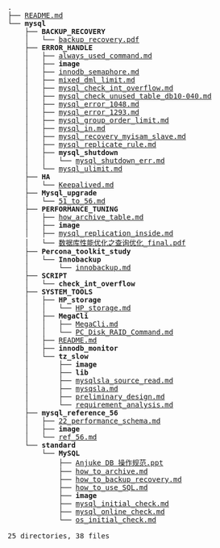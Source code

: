<pre>.
├── <a href="https://github.com/Keithlan/github_doc/blob/master/README.md" target="_self">README.md</a>
└── <strong>mysql</strong>
    ├── <strong>BACKUP_RECOVERY</strong>
    │   └── <a href="https://github.com/Keithlan/github_doc/blob/master/mysql/BACKUP_RECOVERY/backup_recovery.pdf" target="_self">backup_recovery.pdf</a>
    ├── <strong>ERROR_HANDLE</strong>
    │   ├── <a href="https://github.com/Keithlan/github_doc/blob/master/mysql/ERROR_HANDLE/always_used_command.md" target="_self">always_used_command.md</a>
    │   ├── <strong>image</strong>
    │   ├── <a href="https://github.com/Keithlan/github_doc/blob/master/mysql/ERROR_HANDLE/innodb_semaphore.md" target="_self">innodb_semaphore.md</a>
    │   ├── <a href="https://github.com/Keithlan/github_doc/blob/master/mysql/ERROR_HANDLE/mixed_dml_limit.md" target="_self">mixed_dml_limit.md</a>
    │   ├── <a href="https://github.com/Keithlan/github_doc/blob/master/mysql/ERROR_HANDLE/mysql_check_int_overflow.md" target="_self">mysql_check_int_overflow.md</a>
    │   ├── <a href="https://github.com/Keithlan/github_doc/blob/master/mysql/ERROR_HANDLE/mysql_check_unused_table_db10-040.md" target="_self">mysql_check_unused_table_db10-040.md</a>
    │   ├── <a href="https://github.com/Keithlan/github_doc/blob/master/mysql/ERROR_HANDLE/mysql_error_1048.md" target="_self">mysql_error_1048.md</a>
    │   ├── <a href="https://github.com/Keithlan/github_doc/blob/master/mysql/ERROR_HANDLE/mysql_error_1293.md" target="_self">mysql_error_1293.md</a>
    │   ├── <a href="https://github.com/Keithlan/github_doc/blob/master/mysql/ERROR_HANDLE/mysql_group_order_limit.md" target="_self">mysql_group_order_limit.md</a>
    │   ├── <a href="https://github.com/Keithlan/github_doc/blob/master/mysql/ERROR_HANDLE/mysql_in.md" target="_self">mysql_in.md</a>
    │   ├── <a href="https://github.com/Keithlan/github_doc/blob/master/mysql/ERROR_HANDLE/mysql_recovery_myisam_slave.md" target="_self">mysql_recovery_myisam_slave.md</a>
    │   ├── <a href="https://github.com/Keithlan/github_doc/blob/master/mysql/ERROR_HANDLE/mysql_replicate_rule.md" target="_self">mysql_replicate_rule.md</a>
    │   ├── <strong>mysql_shutdown</strong>
    │   │   └── <a href="https://github.com/Keithlan/github_doc/blob/master/mysql/ERROR_HANDLE/mysql_shutdown/mysql_shutdown_err.md" target="_self">mysql_shutdown_err.md</a>
    │   └── <a href="https://github.com/Keithlan/github_doc/blob/master/mysql/ERROR_HANDLE/mysql_ulimit.md" target="_self">mysql_ulimit.md</a>
    ├── <strong>HA</strong>
    │   └── <a href="https://github.com/Keithlan/github_doc/blob/master/mysql/HA/Keepalived.md" target="_self">Keepalived.md</a>
    ├── <strong>Mysql_upgrade</strong>
    │   └── <a href="https://github.com/Keithlan/github_doc/blob/master/mysql/Mysql_upgrade/51_to_56.md" target="_self">51_to_56.md</a>
    ├── <strong>PERFORMANCE_TUNING</strong>
    │   ├── <a href="https://github.com/Keithlan/github_doc/blob/master/mysql/PERFORMANCE_TUNING/how_archive_table.md" target="_self">how_archive_table.md</a>
    │   ├── <strong>image</strong>
    │   ├── <a href="https://github.com/Keithlan/github_doc/blob/master/mysql/PERFORMANCE_TUNING/mysql_replication_inside.md" target="_self">mysql_replication_inside.md</a>
    │   └── <a href="https://github.com/Keithlan/github_doc/blob/master/mysql/PERFORMANCE_TUNING/数据库性能优化之查询优化_final.pdf" target="_self">数据库性能优化之查询优化_final.pdf</a>
    ├── <strong>Percona_toolkit_study</strong>
    │   └── <strong>Innobackup</strong>
    │       └── <a href="https://github.com/Keithlan/github_doc/blob/master/mysql/Percona_toolkit_study/Innobackup/innobackup.md" target="_self">innobackup.md</a>
    ├── <strong>SCRIPT</strong>
    │   └── <strong>check_int_overflow</strong>
    ├── <strong>SYSTEM_TOOLS</strong>
    │   ├── <strong>HP_storage</strong>
    │   │   └── <a href="https://github.com/Keithlan/github_doc/blob/master/mysql/SYSTEM_TOOLS/HP_storage/HP_storage.md" target="_self">HP_storage.md</a>
    │   ├── <strong>MegaCli</strong>
    │   │   ├── <a href="https://github.com/Keithlan/github_doc/blob/master/mysql/SYSTEM_TOOLS/MegaCli/MegaCli.md" target="_self">MegaCli.md</a>
    │   │   └── <a href="https://github.com/Keithlan/github_doc/blob/master/mysql/SYSTEM_TOOLS/MegaCli/PC_Disk_RAID_Command.md" target="_self">PC_Disk_RAID_Command.md</a>
    │   ├── <a href="https://github.com/Keithlan/github_doc/blob/master/mysql/SYSTEM_TOOLS/README.md" target="_self">README.md</a>
    │   ├── <strong>innodb_monitor</strong>
    │   └── <strong>tz_slow</strong>
    │       ├── <strong>image</strong>
    │       ├── <strong>lib</strong>
    │       ├── <a href="https://github.com/Keithlan/github_doc/blob/master/mysql/SYSTEM_TOOLS/tz_slow/mysqlsla_source_read.md" target="_self">mysqlsla_source_read.md</a>
    │       ├── <a href="https://github.com/Keithlan/github_doc/blob/master/mysql/SYSTEM_TOOLS/tz_slow/mysqsla.md" target="_self">mysqsla.md</a>
    │       ├── <a href="https://github.com/Keithlan/github_doc/blob/master/mysql/SYSTEM_TOOLS/tz_slow/preliminary_design.md" target="_self">preliminary_design.md</a>
    │       └── <a href="https://github.com/Keithlan/github_doc/blob/master/mysql/SYSTEM_TOOLS/tz_slow/requirement_analysis.md" target="_self">requirement_analysis.md</a>
    ├── <strong>mysql_reference_56</strong>
    │   ├── <a href="https://github.com/Keithlan/github_doc/blob/master/mysql/mysql_reference_56/22_performance_schema.md" target="_self">22_performance_schema.md</a>
    │   ├── <strong>image</strong>
    │   └── <a href="https://github.com/Keithlan/github_doc/blob/master/mysql/mysql_reference_56/ref_56.md" target="_self">ref_56.md</a>
    └── <strong>standard</strong>
        └── <strong>MySQL</strong>
            ├── <a href="https://github.com/Keithlan/github_doc/blob/master/mysql/standard/MySQL/Anjuke DB 操作规范.ppt" target="_self">Anjuke DB 操作规范.ppt</a>
            ├── <a href="https://github.com/Keithlan/github_doc/blob/master/mysql/standard/MySQL/how_to_archive.md" target="_self">how_to_archive.md</a>
            ├── <a href="https://github.com/Keithlan/github_doc/blob/master/mysql/standard/MySQL/how_to_backup_recovery.md" target="_self">how_to_backup_recovery.md</a>
            ├── <a href="https://github.com/Keithlan/github_doc/blob/master/mysql/standard/MySQL/how_to_use_SQL.md" target="_self">how_to_use_SQL.md</a>
            ├── <strong>image</strong>
            ├── <a href="https://github.com/Keithlan/github_doc/blob/master/mysql/standard/MySQL/mysql_initial_check.md" target="_self">mysql_initial_check.md</a>
            ├── <a href="https://github.com/Keithlan/github_doc/blob/master/mysql/standard/MySQL/mysql_online_check.md" target="_self">mysql_online_check.md</a>
            └── <a href="https://github.com/Keithlan/github_doc/blob/master/mysql/standard/MySQL/os_initial_check.md" target="_self">os_initial_check.md</a>

25 directories, 38 files
</pre>